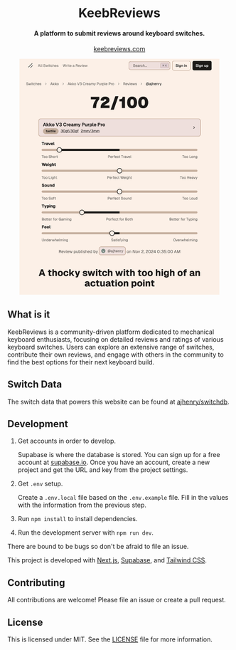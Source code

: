 <h1 align="center">
  KeebReviews
</h1>

<h4 align="center">A platform to submit reviews around keyboard switches.</h4>

<p align="center">
  <a href="https://keebreviews.com">keebreviews.com</a>
</p>

<p align="center">
   <img src="./resources/screenshot.png" width="450" alt="Demo image">
</p>

## What is it

KeebReviews is a community-driven platform dedicated to mechanical keyboard enthusiasts, focusing on detailed reviews and ratings of various keyboard switches. Users can explore an extensive range of switches, contribute their own reviews, and engage with others in the community to find the best options for their next keyboard build.

## Switch Data

The switch data that powers this website can be found at [ajhenry/switchdb](https://github.com/ajhenry/switchdb).

## Development

1. Get accounts in order to develop.

   Supabase is where the database is stored. You can sign up for a free account at [supabase.io](https://supabase.com/). Once you have an account, create a new project and get the URL and key from the project settings.

2. Get `.env` setup.

   Create a `.env.local` file based on the `.env.example` file. Fill in the values with the information from the previous step.

3. Run `npm install` to install dependencies.
4. Run the development server with `npm run dev`.

There are bound to be bugs so don't be afraid to file an issue.

This project is developed with [Next.js](https://nextjs.org/), [Supabase](https://supabase.com/), and [Tailwind CSS](https://tailwindcss.com/).

## Contributing

All contributions are welcome! Please file an issue or create a pull request.

## License

This is licensed under MIT. See the [LICENSE](LICENSE) file for more information.

